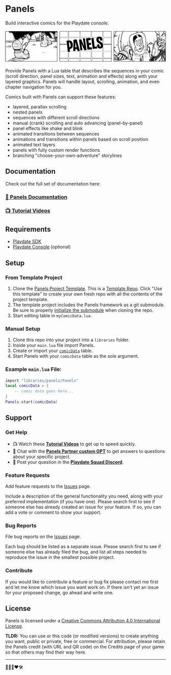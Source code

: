 # Panels

Build interactive comics for the Playdate console.

![Banner](./assets/images/panelsBanner.gif)

Provide Panels with a Lua table that describes the sequences in your comic (scroll direction, panel sizes, text, animation and effects) along with your layered graphics. Panels will handle layout, scrolling, animation, and even chapter navigation for you.

Comics built with Panels can support these features:

-   layered, parallax scrolling
-   nested panels
-   sequences with different scroll directions
-   manual (crank) scrolling and auto advancing (panel-by-panel)
-   panel effects like shake and blink
-   animated transitions between sequences
-   animations and transitions within panels based on scroll position
-   animated text layers
-   panels with fully custom render functions
-   branching "choose-your-own-adventure" storylines

## Documentation
Check out the full set of documentation here:
### [📄 Panels Documentation](//cadin.github.io/panels)
### [📺 Tutorial Videos](https://www.youtube.com/playlist?list=PLvk_cJkKCihbN4Q61lopDtSQMbx4vNLvv)

## Requirements

-   [Playdate SDK](https://play.date/dev/)
-   [Playdate Console](https://shop.play.date) (optional)

## Setup

### From Template Project

1. Clone the [Panels Project Template](https://github.com/cadin/panels-project-template).
    This is a [Template Repo](https://docs.github.com/en/repositories/creating-and-managing-repositories/creating-a-repository-from-a-template). Click "Use this template" to create your own fresh repo with all the contents of the project template.
2. The template project includes the Panels framework as a git submodule. Be sure to properly [initialize the submodule](https://www.w3docs.com/snippets/git/how-to-clone-including-submodules.html) when cloning the repo.
3. Start editing table in `myComicData.lua`.

### Manual Setup

1. Clone this repo into your project into a `libraries` folder.
2. Inside your `main.lua` file import Panels.
3. Create or import your [`comicData`](http://cadin.github.io/panels/docs/comic-data) table.
4. Start Panels with your `comicData` table as the sole argument.

### Example `main.lua` File:

```lua
import "libraries/panels/Panels"
local comicData = {
    -- comic data goes here...
}
Panels.start(comicData)
```

## Support
### Get Help
- 📺 Watch these **[Tutorial Videos](https://www.youtube.com/playlist?list=PLvk_cJkKCihbN4Q61lopDtSQMbx4vNLvv)** to get up to speed quickly.  
- 🤖 Chat with the **[Panels Partner custom GPT](https://chat.openai.com/g/g-QU76MOCLl-panels-partner)** to get answers to questions about your specific project.
- 💬 Post your question in the **[Playdate Squad Discord](https://discord.com/channels/675983554655551509/1163630567393341461)**.



### Feature Requests

Add feature requests to the [Issues](https://github.com/cadin/panels/issues) page.

Include a description of the general functionality you need, along with your preferred implementation (if you have one). Please search first to see if someone else has already created an issue for your feature. If so, you can add a vote or comment to show your support.

### Bug Reports

File bug reports on the [Issues](https://github.com/cadin/panels/issues) page.

Each bug should be listed as a separate issue. Please search first to see if someone else has already filed the bug, and list all steps needed to reproduce the issue in the smallest possible project.

### Contribute

If you would like to contribute a feature or bug fix please contact me first and let me know which issue you want work on. If there isn't yet an issue for your proposed change, go ahead and write one.

## License

Panels is licensed under a [Creative Commons Attribution 4.0 International License](https://creativecommons.org/licenses/by/4.0/).

**TLDR:** You can use or this code (or modified versions) to create anything you want, public or private, free or commercial. For attribution, please retain the Panels credit (with URL and QR code) on the Credits page of your game so that others may find their way here.

---

👨🏻‍🦲❤️🛠
